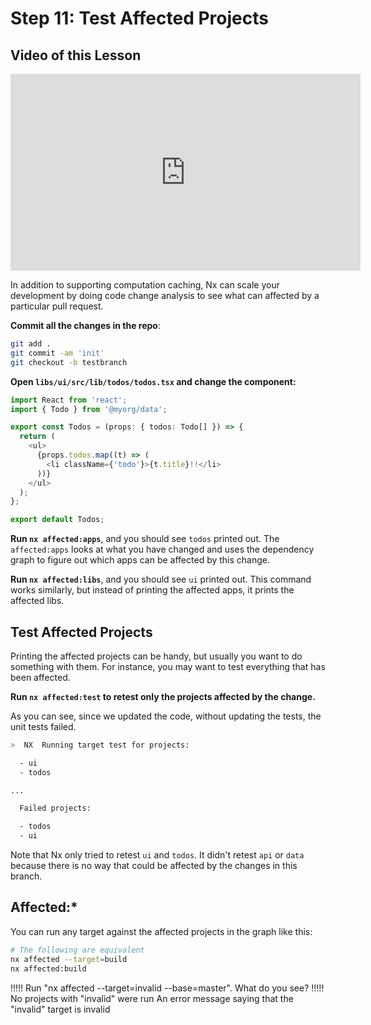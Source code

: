 # Step 11: Test Affected Projects

## Video of this Lesson

<iframe width="560" height="315" src="https://www.youtube.com/embed/_mBBFRjs01g" frameborder="0" allow="accelerometer; autoplay; encrypted-media; gyroscope; picture-in-picture" allowfullscreen></iframe>

In addition to supporting computation caching, Nx can scale your development by doing code change analysis to see what can affected by a particular pull request.

**Commit all the changes in the repo**:

```bash
git add .
git commit -am 'init'
git checkout -b testbranch
```

**Open `libs/ui/src/lib/todos/todos.tsx` and change the component:**

```typescript jsx
import React from 'react';
import { Todo } from '@myorg/data';

export const Todos = (props: { todos: Todo[] }) => {
  return (
    <ul>
      {props.todos.map((t) => (
        <li className={'todo'}>{t.title}!!</li>
      ))}
    </ul>
  );
};

export default Todos;
```

**Run `nx affected:apps`**, and you should see `todos` printed out. The `affected:apps` looks at what you have changed and uses the dependency graph to figure out which apps can be affected by this change.

**Run `nx affected:libs`**, and you should see `ui` printed out. This command works similarly, but instead of printing the affected apps, it prints the affected libs.

## Test Affected Projects

Printing the affected projects can be handy, but usually you want to do something with them. For instance, you may want to test everything that has been affected.

**Run `nx affected:test` to retest only the projects affected by the change.**

As you can see, since we updated the code, without updating the tests, the unit tests failed.

```bash
>  NX  Running target test for projects:

  - ui
  - todos

...

  Failed projects:

  - todos
  - ui
```

Note that Nx only tried to retest `ui` and `todos`. It didn't retest `api` or `data` because there is no way that could be affected by the changes in this branch.

## Affected:\*

You can run any target against the affected projects in the graph like this:

```bash
# The following are equivalent
nx affected --target=build
nx affected:build
```

!!!!!
Run "nx affected --target=invalid --base=master". What do you see?
!!!!!
No projects with "invalid" were run
An error message saying that the "invalid" target is invalid
